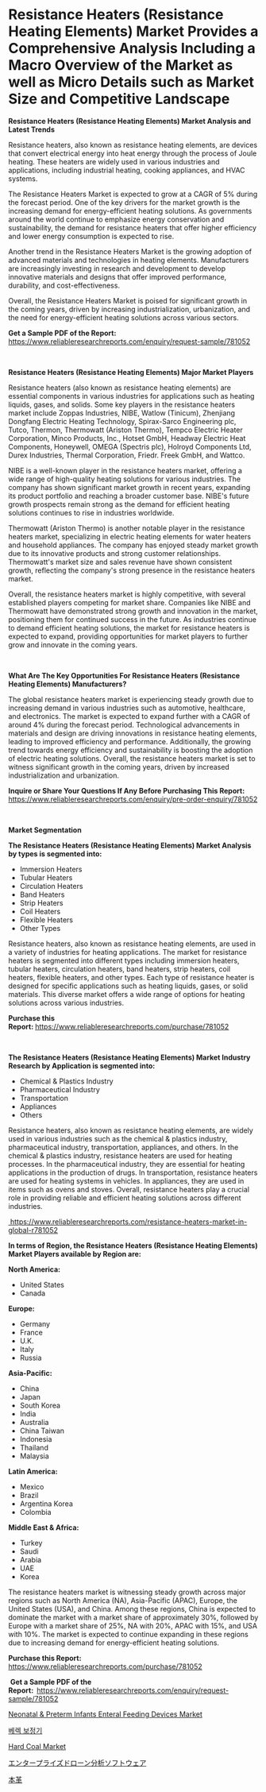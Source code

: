 <p><h1>Resistance Heaters (Resistance Heating Elements) Market Provides a Comprehensive Analysis Including a Macro Overview of the Market as well as Micro Details such as Market Size and Competitive Landscape</h1></p><p><strong>Resistance Heaters (Resistance Heating Elements) Market Analysis and Latest Trends</strong></p>
<p><p>Resistance heaters, also known as resistance heating elements, are devices that convert electrical energy into heat energy through the process of Joule heating. These heaters are widely used in various industries and applications, including industrial heating, cooking appliances, and HVAC systems.</p><p>The Resistance Heaters Market is expected to grow at a CAGR of 5% during the forecast period. One of the key drivers for the market growth is the increasing demand for energy-efficient heating solutions. As governments around the world continue to emphasize energy conservation and sustainability, the demand for resistance heaters that offer higher efficiency and lower energy consumption is expected to rise.</p><p>Another trend in the Resistance Heaters Market is the growing adoption of advanced materials and technologies in heating elements. Manufacturers are increasingly investing in research and development to develop innovative materials and designs that offer improved performance, durability, and cost-effectiveness.</p><p>Overall, the Resistance Heaters Market is poised for significant growth in the coming years, driven by increasing industrialization, urbanization, and the need for energy-efficient heating solutions across various sectors.</p></p>
<p><strong>Get a Sample PDF of the Report:&nbsp;</strong> <a href="https://www.reliableresearchreports.com/enquiry/request-sample/781052">https://www.reliableresearchreports.com/enquiry/request-sample/781052</a></p>
<p>&nbsp;</p>
<p><strong>Resistance Heaters (Resistance Heating Elements) Major Market Players</strong></p>
<p><p>Resistance heaters (also known as resistance heating elements) are essential components in various industries for applications such as heating liquids, gases, and solids. Some key players in the resistance heaters market include Zoppas Industries, NIBE, Watlow (Tinicum), Zhenjiang Dongfang Electric Heating Technology, Spirax-Sarco Engineering plc, Tutco, Thermon, Thermowatt (Ariston Thermo), Tempco Electric Heater Corporation, Minco Products, Inc., Hotset GmbH, Headway Electric Heat Components, Honeywell, OMEGA (Spectris plc), Holroyd Components Ltd, Durex Industries, Thermal Corporation, Friedr. Freek GmbH, and Wattco.</p><p>NIBE is a well-known player in the resistance heaters market, offering a wide range of high-quality heating solutions for various industries. The company has shown significant market growth in recent years, expanding its product portfolio and reaching a broader customer base. NIBE's future growth prospects remain strong as the demand for efficient heating solutions continues to rise in industries worldwide.</p><p>Thermowatt (Ariston Thermo) is another notable player in the resistance heaters market, specializing in electric heating elements for water heaters and household appliances. The company has enjoyed steady market growth due to its innovative products and strong customer relationships. Thermowatt's market size and sales revenue have shown consistent growth, reflecting the company's strong presence in the resistance heaters market.</p><p>Overall, the resistance heaters market is highly competitive, with several established players competing for market share. Companies like NIBE and Thermowatt have demonstrated strong growth and innovation in the market, positioning them for continued success in the future. As industries continue to demand efficient heating solutions, the market for resistance heaters is expected to expand, providing opportunities for market players to further grow and innovate in the coming years.</p></p>
<p>&nbsp;</p>
<p><strong>What Are The Key Opportunities For Resistance Heaters (Resistance Heating Elements) Manufacturers?</strong></p>
<p><p>The global resistance heaters market is experiencing steady growth due to increasing demand in various industries such as automotive, healthcare, and electronics. The market is expected to expand further with a CAGR of around 4% during the forecast period. Technological advancements in materials and design are driving innovations in resistance heating elements, leading to improved efficiency and performance. Additionally, the growing trend towards energy efficiency and sustainability is boosting the adoption of electric heating solutions. Overall, the resistance heaters market is set to witness significant growth in the coming years, driven by increased industrialization and urbanization.</p></p>
<p><strong>Inquire or Share Your Questions If Any Before Purchasing This Report:</strong> <a href="https://www.reliableresearchreports.com/enquiry/pre-order-enquiry/781052">https://www.reliableresearchreports.com/enquiry/pre-order-enquiry/781052</a></p>
<p>&nbsp;</p>
<p><strong>Market Segmentation</strong></p>
<p><strong>The Resistance Heaters (Resistance Heating Elements) Market Analysis by types is segmented into:</strong></p>
<p><ul><li>Immersion Heaters</li><li>Tubular Heaters</li><li>Circulation Heaters</li><li>Band Heaters</li><li>Strip Heaters</li><li>Coil Heaters</li><li>Flexible Heaters</li><li>Other Types</li></ul></p>
<p><p>Resistance heaters, also known as resistance heating elements, are used in a variety of industries for heating applications. The market for resistance heaters is segmented into different types including immersion heaters, tubular heaters, circulation heaters, band heaters, strip heaters, coil heaters, flexible heaters, and other types. Each type of resistance heater is designed for specific applications such as heating liquids, gases, or solid materials. This diverse market offers a wide range of options for heating solutions across various industries.</p></p>
<p><strong>Purchase this Report:&nbsp;</strong><a href="https://www.reliableresearchreports.com/purchase/781052">https://www.reliableresearchreports.com/purchase/781052</a></p>
<p>&nbsp;</p>
<p><strong>The Resistance Heaters (Resistance Heating Elements) Market Industry Research by Application is segmented into:</strong></p>
<p><ul><li>Chemical & Plastics Industry</li><li>Pharmaceutical Industry</li><li>Transportation</li><li>Appliances</li><li>Others</li></ul></p>
<p><p>Resistance heaters, also known as resistance heating elements, are widely used in various industries such as the chemical & plastics industry, pharmaceutical industry, transportation, appliances, and others. In the chemical & plastics industry, resistance heaters are used for heating processes. In the pharmaceutical industry, they are essential for heating applications in the production of drugs. In transportation, resistance heaters are used for heating systems in vehicles. In appliances, they are used in items such as ovens and stoves. Overall, resistance heaters play a crucial role in providing reliable and efficient heating solutions across different industries.</p></p>
<p><a href="https://www.reliableresearchreports.com/resistance-heaters-market-in-global-r781052">&nbsp;https://www.reliableresearchreports.com/resistance-heaters-market-in-global-r781052</a></p>
<p><strong>In terms of Region, the Resistance Heaters (Resistance Heating Elements) Market Players available by Region are:</strong></p>
<p>
    <p> <strong> North America: </strong>
        <ul>
            <li>United States</li>
            <li>Canada</li>
        </ul>
        </p> 
    <p> <strong> Europe: </strong>
        <ul>
            <li>Germany</li>
            <li>France</li>
            <li>U.K.</li>
            <li>Italy</li>
            <li>Russia</li>
        </ul>
        </p> 
    <p> <strong> Asia-Pacific: </strong>
        <ul>
            <li>China</li>
            <li>Japan</li>
            <li>South Korea</li>
            <li>India</li>
            <li>Australia</li>
            <li>China Taiwan</li>
            <li>Indonesia</li>
            <li>Thailand</li>
            <li>Malaysia</li>
        </ul>
        </p> 
    <p> <strong> Latin America: </strong>
        <ul>
            <li>Mexico</li>
            <li>Brazil</li>
            <li>Argentina Korea</li>
            <li>Colombia</li>
        </ul>
        </p> 
    <p> <strong> Middle East & Africa: </strong>
        <ul>
            <li>Turkey</li>
            <li>Saudi</li>
            <li>Arabia</li>
            <li>UAE</li>
            <li>Korea</li>
        </ul>
    </p>
    </p>
<p><p>The resistance heaters market is witnessing steady growth across major regions such as North America (NA), Asia-Pacific (APAC), Europe, the United States (USA), and China. Among these regions, China is expected to dominate the market with a market share of approximately 30%, followed by Europe with a market share of 25%, NA with 20%, APAC with 15%, and USA with 10%. The market is expected to continue expanding in these regions due to increasing demand for energy-efficient heating solutions.</p></p>
<p><strong>Purchase this Report: </strong><a href="https://www.reliableresearchreports.com/purchase/781052">https://www.reliableresearchreports.com/purchase/781052</a></p>
<p>&nbsp;<strong>Get a Sample PDF of the Report:&nbsp;&nbsp;</strong><a href="https://www.reliableresearchreports.com/enquiry/request-sample/781052">https://www.reliableresearchreports.com/enquiry/request-sample/781052</a></p>
<p><strong></strong></p>
<p><p><a href="https://medium.com/@adam.dyer78678/neonatal-amp-preterm-infants-enteral-feeding-devices-market-share-evolution-and-market-growth-effa9bae960d">Neonatal & Preterm Infants Enteral Feeding Devices Market</a></p><p><a href="https://github.com/solomonbode85/Market-Research-Report-List-1/blob/main/138756138716.md">베렉 보정기</a></p><p><a href="https://issuu.com/reportprime-2/docs/hard-coal-market-size-2030.pptx">Hard Coal Market</a></p><p><a href="https://medium.com/@juliafadel1922/%E3%82%A8%E3%83%B3%E3%82%BF%E3%83%BC%E3%83%97%E3%83%A9%E3%82%A4%E3%82%BA-%E3%83%89%E3%83%AD%E3%83%BC%E3%83%B3-%E3%82%A2%E3%83%8A%E3%83%AA%E3%83%86%E3%82%A3%E3%82%AF%E3%82%B9-%E3%82%BD%E3%83%95%E3%83%88%E3%82%A6%E3%82%A7%E3%82%A2-%E3%83%9E%E3%83%BC%E3%82%B1%E3%83%83%E3%83%88-%E3%83%A1%E3%83%88%E3%83%AA%E3%82%AF%E3%82%B9%E3%81%AE%E3%83%87%E3%82%B3%E3%83%BC%E3%83%87%E3%82%A3%E3%83%B3%E3%82%B0-%E5%B8%82%E5%A0%B4%E3%82%B7%E3%82%A7%E3%82%A2-%E3%83%88%E3%83%AC%E3%83%B3%E3%83%89-%E3%81%8A%E3%82%88%E3%81%B3%E6%88%90%E9%95%B7%E3%83%91%E3%82%BF%E3%83%BC%E3%83%B3-140c6de00279">エンタープライズドローン分析ソフトウェア</a></p><p><a href="https://github.com/one-cool-chick/Market-Research-Report-List-1/blob/main/877569442250.md">本革</a></p></p>